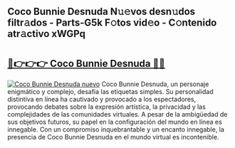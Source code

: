 ## Coco Bunnie Desnuda N𝚞𝚎vos desn𝚞dos filtr𝚊dos - Parts-G5k F𝚘tos vid𝚎o - C𝚘ntenido atr𝚊ctivo xWGPq

# <h2><a href="http://mb48mmy.tromn.icu/?c=Coco+Bunnie+Desnuda">🔗👉👉👉 Coco Bunnie Desnuda 🔗🔗</a></h2>

[![Coco Bunnie Desnuda nuevo](https://i.imgur.com/pEAQMta.gif)](http://mb48mmy.tromn.icu/?c=Coco+Bunnie+Desnuda)
Coco Bunnie Desnuda, un personaje enigmático y complejo, desafía las etiquetas simples. Su personalidad distintiva en línea ha cautivado y provocado a los espectadores, provocando debates sobre la expresión artística, la privacidad y las complejidades de las comunidades virtuales. A pesar de la ambigüedad de sus objetivos futuros, su papel en la configuración del mundo en línea es innegable. Con un compromiso inquebrantable y un encanto innegable, la presencia de Coco Bunnie Desnuda en el mundo virtual es incontenible.
